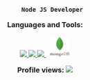 

</a>
    <h3 align="center">
       
        Node JS Developer
 
</a>


Languages and Tools:
<p align="center"> 
    <a href="https://www.java.com" target="_blank"> 
    <a href="https://reactjs.org/" target="_blank"> 
    <a href="https://developer.mozilla.org/en-US/docs/Web/JavaScript" target="_blank"> <img src="https://img.icons8.com/color/48/000000/javascript.png"/> </a> 
    <a href="https://www.python.org" target="_blank"> <img src="https://img.icons8.com/color/48/000000/python.png"/> </a> 
    <a style="padding-right:8px;" href="https://nodejs.org" target="_blank"> <img src="https://img.icons8.com/color/48/000000/nodejs.png"/> </a> 
    <a href="https://www.mongodb.com/" target="_blank"> <img src="https://raw.githubusercontent.com/devicons/devicon/master/icons/mongodb/mongodb-original-wordmark.svg" alt="mongodb" width="48" height="48"/> </a> 
 
</p>
   

Profile views: <a href="https://github.com/Meghna-DAS/github-profile-views-counter">
    <img src="https://komarev.com/ghpvc/?username=spydiscord">
</a>

